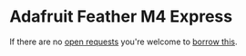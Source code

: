 # Adafruit Feather M4 Express
If there are no [open requests](../../../../issues?q=is%3Aissue+is%3Aopen+%22Adafruit+Feather+M4+Express%22+in%3Atitle) you're welcome to [borrow this](../../../../issues/new?title=Borrow%20request%20for%20Adafruit%20Feather%20M4%20Express&body=1%20piece%20of%20[this](../blob/main/Hardware/Microcontrollers/Adafruit_Feather_M4_Express.md)%20for%20~2%20weeks.).

